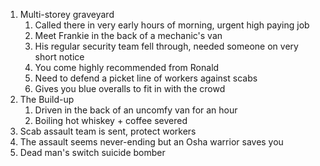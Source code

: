 1. Multi-storey graveyard
	1. Called there in very early hours of morning, urgent high paying job
	2. Meet Frankie in the back of a mechanic's van
	3. His regular security team fell through, needed someone on very short notice
	4. You come highly recommended from Ronald
	5. Need to defend a picket line of workers against scabs
	6. Gives you blue overalls to fit in with the crowd
2. The Build-up
	1. Driven in the back of an uncomfy van for an hour
	2. Boiling hot whiskey + coffee severed 
3. Scab assault team is sent, protect workers
4. The assault seems never-ending but an Osha warrior saves you
5. Dead man's switch suicide bomber
<!--stackedit_data:
eyJoaXN0b3J5IjpbNTM3MTMwNjEyLC0xMjczNTc5ODc3LC0xMj
A5NzA4MjU5LDE4NTkzNzc2NCw4MDE2MTA2MzAsLTE3ODQwNDAw
MiwxMzQyOTQ4MTQ0LC0yMDg4NzQ2NjEyLDczMDk5ODExNl19
-->